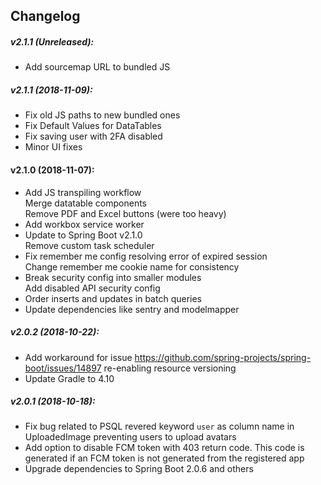 ## Changelog

##### v2.1.1 (Unreleased):

- Add sourcemap URL to bundled JS

##### v2.1.1 (2018-11-09):

- Fix old JS paths to new bundled ones
- Fix Default Values for DataTables
- Fix saving user with 2FA disabled
- Minor UI fixes

#### v2.1.0 (2018-11-07):

- Add JS transpiling workflow  
  Merge datatable components  
  Remove PDF and Excel buttons (were too heavy)
- Add workbox service worker
- Update to Spring Boot v2.1.0  
  Remove custom task scheduler
- Fix remember me config resolving error of expired session  
  Change remember me cookie name for consistency
- Break security config into smaller modules  
  Add disabled API security config
- Order inserts and updates in batch queries
- Update dependencies like sentry and modelmapper

##### v2.0.2 (2018-10-22):

- Add workaround for issue https://github.com/spring-projects/spring-boot/issues/14897 re-enabling resource versioning
- Update Gradle to 4.10

##### v2.0.1 (2018-10-18):

- Fix bug related to PSQL revered keyword `user` as column name in UploadedImage preventing users to upload avatars
- Add option to disable FCM token with 403 return code. This code is generated if an FCM token is not generated from the registered app
- Upgrade dependencies to Spring Boot 2.0.6 and others
